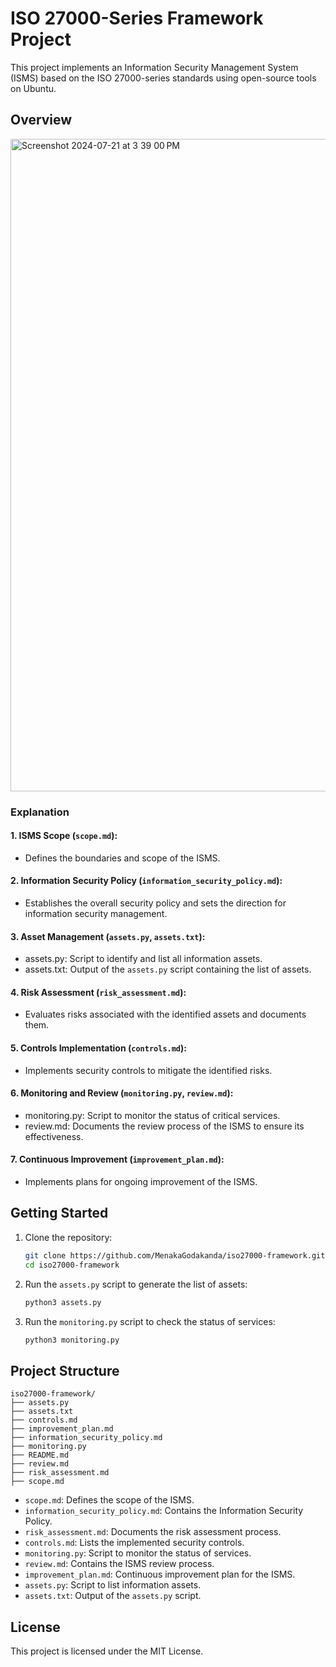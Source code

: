# ISO 27000-Series Framework Project

This project implements an Information Security Management System (ISMS) based on the ISO 27000-series standards using open-source tools on Ubuntu.

## Overview

<img width="1044" alt="Screenshot 2024-07-21 at 3 39 00 PM" src="https://github.com/user-attachments/assets/5fd96cff-791b-417c-90f1-7fbde046e2dc">

### Explanation
#### 1. ISMS Scope (`scope.md`):
- Defines the boundaries and scope of the ISMS.

#### 2. Information Security Policy (`information_security_policy.md`):
- Establishes the overall security policy and sets the direction for information security management.

#### 3. Asset Management (`assets.py`, `assets.txt`):
- assets.py: Script to identify and list all information assets.
- assets.txt: Output of the `assets.py` script containing the list of assets.

#### 4. Risk Assessment (`risk_assessment.md`):
- Evaluates risks associated with the identified assets and documents them.

#### 5. Controls Implementation (`controls.md`):
- Implements security controls to mitigate the identified risks.

#### 6. Monitoring and Review (`monitoring.py`, `review.md`):
- monitoring.py: Script to monitor the status of critical services.
- review.md: Documents the review process of the ISMS to ensure its effectiveness.

#### 7. Continuous Improvement (`improvement_plan.md`):
- Implements plans for ongoing improvement of the ISMS.

## Getting Started

1. Clone the repository:
    ```bash
    git clone https://github.com/MenakaGodakanda/iso27000-framework.git
    cd iso27000-framework
    ```

2. Run the `assets.py` script to generate the list of assets:
    ```bash
    python3 assets.py
    ```

3. Run the `monitoring.py` script to check the status of services:
    ```bash
    python3 monitoring.py
    ```

## Project Structure

```
iso27000-framework/
├── assets.py
├── assets.txt
├── controls.md
├── improvement_plan.md
├── information_security_policy.md
├── monitoring.py
├── README.md
├── review.md
├── risk_assessment.md
├── scope.md
```

- `scope.md`: Defines the scope of the ISMS.
- `information_security_policy.md`: Contains the Information Security Policy.
- `risk_assessment.md`: Documents the risk assessment process.
- `controls.md`: Lists the implemented security controls.
- `monitoring.py`: Script to monitor the status of services.
- `review.md`: Contains the ISMS review process.
- `improvement_plan.md`: Continuous improvement plan for the ISMS.
- `assets.py`: Script to list information assets.
- `assets.txt`: Output of the `assets.py` script.

## License

This project is licensed under the MIT License.
